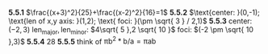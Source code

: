 $\mathbf{5.5.1}$ $\frac{(x+3)^2}{25}+\frac{(x-2)^2}{16}=1$
$\mathbf{5.5.2}$ $\text{center: }(0,-1); \text{len of x,y axis: }(1,2); \text{ foci: }(\pm \sqrt{ 3 } / 2,1)$ 
$\mathbf{5.5.3}$
	$\text{center: }$ $(-2,3)$
	$\mathrm{len_{major}, len_{minor}:}$ $4\sqrt{ 5 },2 \sqrt{ 10 }$
	$\text{foci:}$ $(-2 \pm \sqrt{ 10 },3)$
$\mathbf{5.5.4}$ $28$
$\mathbf{5.5.5}$ think of $\mathrm{\pi b^2*b /a=\pi ab}$
